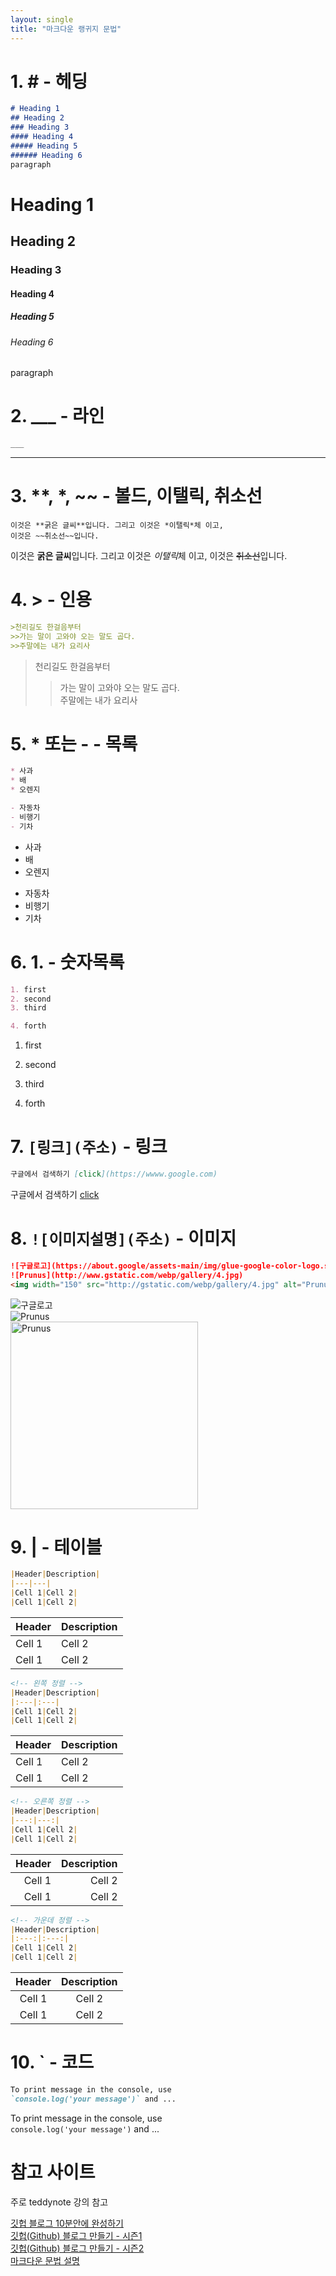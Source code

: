 ```yaml
---   
layout: single 
title: "마크다운 랭귀지 문법"
---   
```

<!-- Heading -->
# 1. # <strong>- 헤딩</strong>
```md
# Heading 1
## Heading 2
### Heading 3
#### Heading 4
##### Heading 5
###### Heading 6
paragraph
```

# Heading 1
## Heading 2
### Heading 3
#### Heading 4
##### Heading 5
###### Heading 6
paragraph

<!-- Line -->
# 2. ___ - 라인
```md
___
```
___
# 3. **, *, ~~ - 볼드, 이탤릭, 취소선
``` 
이것은 **굵은 글씨**입니다. 그리고 이것은 *이탤릭*체 이고,
이것은 ~~취소선~~입니다.
```
이것은 **굵은 글씨**입니다. 그리고 이것은 *이탤릭*체 이고,
이것은 ~~취소선~~입니다.

# 4. > - 인용
```md
>천리길도 한걸음부터
>>가는 말이 고와야 오는 말도 곱다.
>>주말에는 내가 요리사
```
>천리길도 한걸음부터
>>가는 말이 고와야 오는 말도 곱다.   
>>주말에는 내가 요리사

# 5. * 또는 - - 목록
```md
* 사과
* 배
* 오렌지

- 자동차
- 비행기
- 기차
```
* 사과
* 배
* 오렌지

- 자동차
- 비행기
- 기차

# 6. 1. - 숫자목록
```md
1. first
2. second
3. third

4. forth
```
1. first
2. second
3. third

4. forth

# 7. `[링크](주소)` - 링크
```md
구글에서 검색하기 [click](https://wwww.google.com)
```
구글에서 검색하기 [click](https://wwww.google.com)

# 8. `![이미지설명](주소)` - 이미지
```md
![구글로고](https://about.google/assets-main/img/glue-google-color-logo.svg)
![Prunus](http://www.gstatic.com/webp/gallery/4.jpg)
<img width="150" src="http://gstatic.com/webp/gallery/4.jpg" alt="Prunus" title="마크다운은 이미지의 크기를 지정할 수 없으므로, 크기 지정을 위해서는 <img> 태그를 사용해야 합니다.">
```
![구글로고](https://about.google/assets-main/img/glue-google-color-logo.svg)   
![Prunus](http://www.gstatic.com/webp/gallery/4.jpg)   
<img width="300" src="http://gstatic.com/webp/gallery/4.jpg" alt="Prunus" title="마크다운은 이미지의 크기를 지정할 수 없으므로, 크기 지정을 위해서는 <img> 태그를 사용해야 합니다.">

# 9. | - 테이블
```md
|Header|Description|
|---|---|
|Cell 1|Cell 2|
|Cell 1|Cell 2|
```  
|Header|Description|  
|---|---|  
|Cell 1|Cell 2|  
|Cell 1|Cell 2|    
  
```md
<!-- 왼쪽 정렬 -->
|Header|Description|
|:---|:---|
|Cell 1|Cell 2|
|Cell 1|Cell 2|
```
<!-- 왼쪽 정렬 -->  
|Header|Description|
|:---|:---|
|Cell 1|Cell 2|
|Cell 1|Cell 2|
  
```md
<!-- 오른쪽 정렬 -->
|Header|Description|
|---:|---:|
|Cell 1|Cell 2|
|Cell 1|Cell 2|
```
<!-- 오른쪽 정렬 -->  
|Header|Description|
|---:|---:|
|Cell 1|Cell 2|
|Cell 1|Cell 2|
  

```md
<!-- 가운데 정렬 -->
|Header|Description|
|:---:|:---:|
|Cell 1|Cell 2|
|Cell 1|Cell 2|
```
<!-- 가운데 정렬 -->  
|Header|Description|
|:---:|:---:|
|Cell 1|Cell 2|
|Cell 1|Cell 2|
  
# 10. ` - 코드
```md
To print message in the console, use   
`console.log('your message')` and ...
```
To print message in the console, use   
`console.log('your message')` and ...
    
# 참고 사이트  
주로 teddynote 강의 참고  

[깃헙 블로그 10분안에 완성하기](https://www.youtube.com/watch?v=ACzFIAOsfpM)   
[깃헙(Github) 블로그 만들기 - 시즌1](https://www.youtube.com/playlist?list=PLIMb_GuNnFwfQBZQwD-vCZENL5YLDZekr)   <br>
[깃헙(Github) 블로그 만들기 - 시즌2](https://www.youtube.com/watch?v=p1cdQPw-JME&list=PLIMb_GuNnFwfMm3alTSOmDK4AnpdG7USY&pp=iAQB)   
[마크다운 문법 설명](https://www.heropy.dev/p/B74sNE)   
